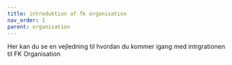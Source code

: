 ```yaml
---
title: introduktion af fk organisation
nav_order: 1
parent: organisation
---
```


Her kan du se en vejledning til hvordan du kommer igang med intrgrationen til FK Organisation
